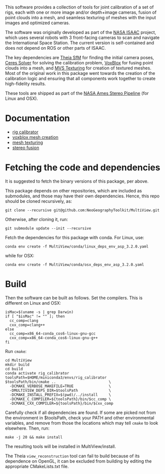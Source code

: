 This software provides a collection of tools for joint calibration of
a set of rigs, each with one or more image and/or depth+image cameras,
fusion of point clouds into a mesh, and seamless texturing of meshes
with the input images and optimized cameras.

The software was originally developed as part of the [NASA
ISAAC](https://github.com/nasa/isaac#readme) project, which uses 
several robots with 3 front-facing cameras to scan and navigate the
International Space Station. The current version is self-contained
and does not depend on ROS or other parts of ISAAC.

The key dependencies are [Theia SfM](https://github.com/sweeneychris/TheiaSfM) 
for finding the initial camera poses, [Ceres Solver](http://ceres-solver.org/)
for solving the calibration problem, [VoxBlox](https://github.com/ethz-asl/voxblox)
for fusing point clouds into a mesh, and
[MVS Texturing](https://github.com/nmoehrle/mvs-texturing) for creation of
textured meshes. Most of the original work in this package went
towards the creation of the calibration logic and ensuring that all
components work together to create high-fidelity results.

These tools are shipped as part of the [NASA Ames Stereo
Pipeline](https://github.com/NeoGeographyToolkit/StereoPipeline/releases)
(for Linux and OSX).

# Documentation

 * [rig calibrator](https://stereopipeline.readthedocs.io/en/latest/tools/rig_calibrator.html)
 * [voxblox mesh creation](https://stereopipeline.readthedocs.io/en/latest/tools/voxblox_mesh.html)
 * [mesh texturing](https://stereopipeline.readthedocs.io/en/latest/tools/texrecon.html)
 * [stereo fusion](https://stereopipeline.readthedocs.io/en/latest/tools/multi_stereo.html)

# Fetching the code and dependencies

It is suggested to fetch the binary versions of this package, per
above.

This package depends on other repositories, which are included as
submodules, and those may have their own dependencies. Hence, this
repo should be cloned recursively, as:

    git clone --recursive git@github.com:NeoGeographyToolkit/MultiView.git

Otherwise, after cloning it, run:

    git submodule update --init --recursive

Fetch the dependencies for this package with conda. For Linux, use:

    conda env create -f MultiView/conda/linux_deps_env_asp_3.2.0.yaml

while for OSX:

    conda env create -f MultiView/conda/osx_deps_env_asp_3.2.0.yaml

# Build

Then the software can be built as follows. Set the compilers. This is
different on Linux and OSX:

    isMac=$(uname -s | grep Darwin)
    if [ "$isMac" != "" ]; then
      cc_comp=clang
      cxx_comp=clang++
    else
      cc_comp=x86_64-conda_cos6-linux-gnu-gcc
      cxx_comp=x86_64-conda_cos6-linux-gnu-g++
    fi

Run ``cmake``:
    
    cd MultiView
    mkdir build
    cd build
    conda activate rig_calibrator
    toolsPath=$HOME/miniconda3/envs/rig_calibrator
    $toolsPath/bin/cmake ..                        \
      -DCMAKE_VERBOSE_MAKEFILE=TRUE                \
      -DMULTIVIEW_DEPS_DIR=$toolsPath              \
      -DCMAKE_INSTALL_PREFIX=$(pwd)/../install     \
      -DCMAKE_C_COMPILER=${toolsPath}/bin/$cc_comp \
      -DCMAKE_CXX_COMPILER=${toolsPath}/bin/$cxx_comp

Carefully check if all dependencies are found. If some are picked
not from the environment in $toolsPath, check your PATH and other
environmental variables, and remove from those the locations
which may tell ``cmake`` to look elsewhere. Then, run:

    make -j 20 && make install

The resulting tools will be installed in MultiView/install.

The Theia ``view_reconstruction`` tool can fail to build because of
its dependence on OpenGL, it can be excluded from building by editing
the appropriate CMakeLists.txt file.

